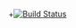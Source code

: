 +[![Build Status](https://https://travis-ci.org/rozborsky/Test.svg?branch=master)](https://travis-ci.org/rozborsky/Test)